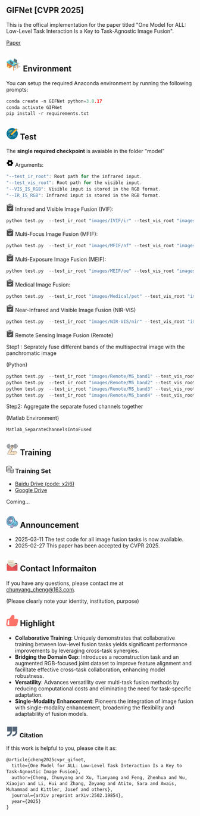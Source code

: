 

## GIFNet [CVPR 2025]
This is the offical implementation for the paper titled "One Model for ALL: Low-Level Task Interaction Is a Key to Task-Agnostic Image Fusion".

[Paper](https://arxiv.org/abs/2502.19854)

## <img width="40" src="images/environment.png">  Environment
You can setup the required Anaconda environment by running the following prompts:

```cpp
conda create -n GIFNet python=3.8.17
conda activate GIFNet
pip install -r requirements.txt
```

## <img width="32" src="images/test.png"> Test

The **single required checkpoint** is avaiable in the folder "model"

<img width="20" src="images/set1.png"> Arguments:

```cpp
"--test_ir_root": Root path for the infrared input.
"--test_vis_root": Root path for the visible input.
"--VIS_IS_RGB": Visible input is stored in the RGB format.
"--IR_IS_RGB": Infrared input is stored in the RGB format.
```

<img width="20" src="images/task.png"> Infrared and Visible Image Fusion (IVIF):

```cpp
python test.py  --test_ir_root "images/IVIF/ir" --test_vis_root "images/IVIF/vis" --save_path "outputsIVIF" --VIS_IS_RGB 
```

<img width="20" src="images/task.png"> Multi-Focus Image Fusion (MFIF):

```cpp
python test.py  --test_ir_root "images/MFIF/nf" --test_vis_root "images/MFIF/ff" --save_path "outputsMFIF" --IR_IS_RGB --VIS_IS_RGB
```

<img width="20" src="images/task.png"> Multi-Exposure Image Fusion (MEIF):

```cpp
python test.py  --test_ir_root "images/MEIF/oe" --test_vis_root "images/MEIF/ue" --save_path "outputsMEIF" --IR_IS_RGB --VIS_IS_RGB 
```

<img width="20" src="images/task.png"> Medical Image Fusion:

```cpp
python test.py  --test_ir_root "images/Medical/pet" --test_vis_root "images/Medical/mri" --save_path "outputsMedical" --IR_IS_RGB
```

<img width="20" src="images/task.png"> Near-Infrared and Visible Image Fusion (NIR-VIS)

```cpp
python test.py  --test_ir_root "images/NIR-VIS/nir" --test_vis_root "images/NIR-VIS/vis" --save_path "outputsNIR-VIS" --VIS_IS_RGB
```

<img width="20" src="images/task.png"> Remote Sensing Image Fusion (Remote)

Step1 : Seprately fuse different bands of the multispectral image with the panchromatic image

(Python)
```cpp
python test.py  --test_ir_root "images/Remote/MS_band1" --test_vis_root "images/Remote/PAN" --save_path "outputsRemoteBand1"
python test.py  --test_ir_root "images/Remote/MS_band2" --test_vis_root "images/Remote/PAN" --save_path "outputsRemoteBand2"
python test.py  --test_ir_root "images/Remote/MS_band3" --test_vis_root "images/Remote/PAN" --save_path "outputsRemoteBand3"
python test.py  --test_ir_root "images/Remote/MS_band4" --test_vis_root "images/Remote/PAN" --save_path "outputsRemoteBand4"
```

Step2: Aggregate the separate fused channels together

(Matlab Environment)
```
Matlab_SeparateChannelsIntoFused
```

## <img width="32" src="images/train.png"> Training 

### <img width="20" src="images/dataset1.png"> Training Set
- [Baidu Drive (code: x2i6)](https://pan.baidu.com/s/16lCjucwC476dFuxtfFbP3g?pwd=x2i6)
- [Google Drive](https://drive.google.com/file/d/1REIsHqnXEmGGIs4SQoIquUJGzvHDDCUd/view?usp=sharing)

Coming...

## <img width="32" src="images/announcement.png"> Announcement
- 2025-03-11 The test code for all image fusion tasks is now available.
- 2025-02-27 This paper has been accepted by CVPR 2025.

## <img width="32" src="images/email.png"> Contact Informaiton
If you have any questions, please contact me at <chunyang_cheng@163.com>.

(Please clearly note your identity, institution, purpose)

## <img width="32" src="images/highlight.png"> Highlight

- **Collaborative Training**: Uniquely demonstrates that collaborative training between low-level fusion tasks yields significant performance improvements by leveraging cross-task synergies.
- **Bridging the Domain Gap**: Introduces a reconstruction task and an augmented RGB-focused joint dataset to improve feature alignment and facilitate effective cross-task collaboration, enhancing model robustness.
- **Versatility**: Advances versatility over multi-task fusion methods by reducing computational costs and eliminating the need for task-specific adaptation.
- **Single-Modality Enhancement**: Pioneers the integration of image fusion with single-modality enhancement, broadening the flexibility and adaptability of fusion models.

### <img width="32" src="images/citation.png"> Citation
If this work is helpful to you, please cite it as:
```
@article{cheng2025cvpr_gifnet,
  title={One Model for ALL: Low-Level Task Interaction Is a Key to Task-Agnostic Image Fusion},
  author={Cheng, Chunyang and Xu, Tianyang and Feng, Zhenhua and Wu, Xiaojun and Li, Hui and Zhang, Zeyang and Atito, Sara and Awais, Muhammad and Kittler, Josef and others},
  journal={arXiv preprint arXiv:2502.19854},
  year={2025}
}
```
